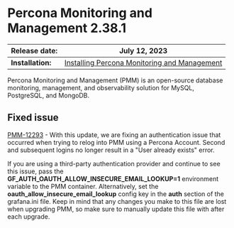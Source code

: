 # Percona Monitoring and Management 2.38.1

| **Release date:** | July 12, 2023                                                                                    |
| ----------------- | ----------------------------------------------------------------------------------------------- |
| **Installation:** | [Installing Percona Monitoring and Management](https://www.percona.com/software/pmm/quickstart) |

Percona Monitoring and Management (PMM) is an open-source database monitoring, management, and observability solution for MySQL, PostgreSQL, and MongoDB.

## Fixed issue

[PMM-12293](https://jira.percona.com/browse/PMM-12293) - With this update, we are fixing an authentication issue that occurred when trying to relog into PMM using a Percona Account. Second and subsequent logins no longer result in a "User already exists" error.

If you are using a third-party authentication provider and continue to see this issue, pass the **GF_AUTH_OAUTH_ALLOW_INSECURE_EMAIL_LOOKUP=1** environment variable to the PMM container. Alternatively, set the **oauth_allow_insecure_email_lookup** config key in the **auth** section of the grafana.ini file. Keep in mind that any changes you make to this file are lost when upgrading PMM, so make sure to manually update this file with after each upgrade. 